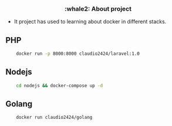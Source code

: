 <h3 align="center">
  :whale2: About project
</h3>


- It project has used to learning about docker in different stacks.

## PHP
```bash
    docker run -p 8000:8000 claudio2424/laravel:1.0
```

## Nodejs
```bash
    cd nodejs && docker-compose up -d
```

## Golang
```bash
    docker run claudio2424/golang
```
